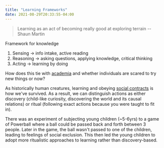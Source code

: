 ```yaml
---
title: "Learning Frameworks"
date: 2021-08-29T20:33:55-04:00
---
```


> Learning as an act of becoming really good at exploring terrain -- Shaun Martin

Framework for knowledge
1.  Sensing → info intake, active reading
2.  Reasoning → asking questions, applying knowledge, critical thinking
3.  Acting → learning by doing

How does this tie with [academia](thoughts/academia.md) and whether individuals are scared to try new things or now?

As historically human creatures, learning and obeying [social contracts](thoughts/social-contracts.md) is how we've survived. As a result, we can distinguish actions as either discovery (child-like curiosity, discovering the world and its causal relations) or ritual (following exact actions because you were taught to fit in).

There was an experiment of subjecting young children (~5-6yrs) to a game of Powerball where a ball could be passed back and forth between 3 people. Later in the game, the ball wasn't passed to one of the children, leading to feelings of social exclusion. This then led the young children to adopt more ritualistic approaches to learning rather than discovery-based.
